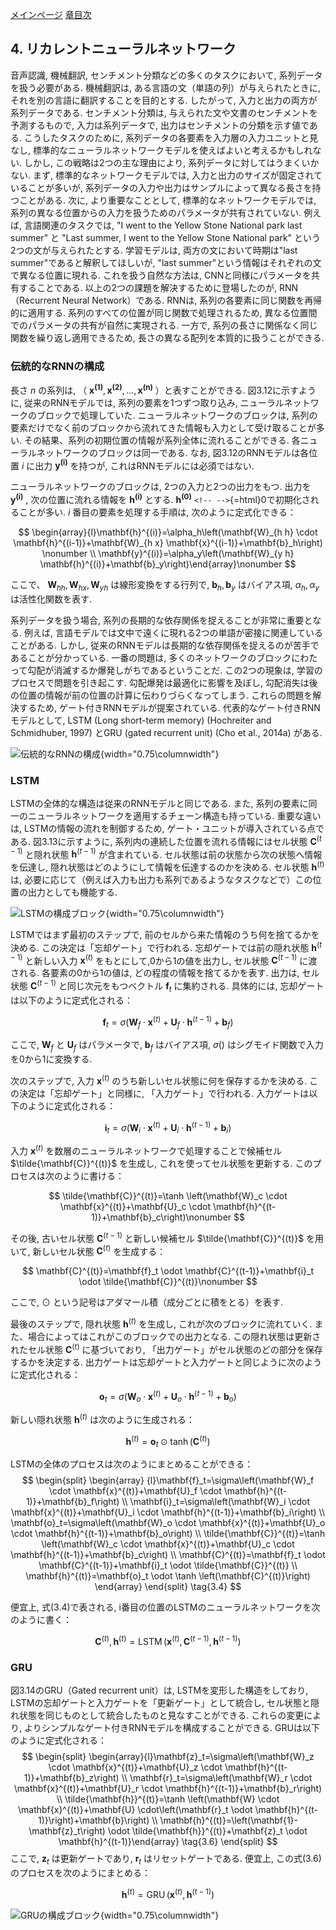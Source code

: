 [メインページ](../../index.markdown)
[章目次](./chap3.md)
## 4. リカレントニューラルネットワーク

音声認識, 機械翻訳, センチメント分類などの多くのタスクにおいて,
系列データを扱う必要がある. 機械翻訳は,
ある言語の文（単語の列）が与えられたときに,
それを別の言語に翻訳することを目的とする. したがって,
入力と出力の両方が系列データである. センチメント分類は,
与えられた文や文書のセンチメントを予測するもので, 入力は系列データで,
出力はセンチメントの分類を示す値である. こうしたタスクのために,
系列データの各要素を入力層の入力ユニットと見なし,
標準的なニューラルネットワークモデルを使えばよいと考えるかもしれない.
しかし, この戦略は2つの主な理由により,
系列データに対してはうまくいかない. まず,
標準的なネットワークモデルでは,
入力と出力のサイズが固定されていることが多いが,
系列データの入力や出力はサンプルによって異なる長さを持つことがある.
次に, より重要なこととして, 標準的なネットワークモデルでは,
系列の異なる位置からの入力を扱うためのパラメータが共有されていない.
例えば, 言語関連のタスクでは, \"I went to the Yellow Stone National park
last summer\" と \"Last summer, I went to the Yellow Stone National
park\" という2つの文が与えられたとする. 学習モデルは,
両方の文において時期は\"last summer\"であると解釈してほしいが, \"last
summer\"という情報はそれぞれの文で異なる位置に現れる.
これを扱う自然な方法は, CNNと同様にパラメータを共有することである.
以上の2つの課題を解決するために登場したのが, RNN（Recurrent Neural
Network）である. RNNは, 系列の各要素に同じ関数を再帰的に適用する.
系列のすべての位置が同じ関数で処理されるため,
異なる位置間でのパラメータの共有が自然に実現される. 一方で,
系列の長さに関係なく同じ関数を繰り返し適用できるため,
長さの異なる配列を本質的に扱うことができる.

### 伝統的なRNNの構成

長さ $n$ の系列は,
（ $\mathbf{x^{(1)}},\mathbf{x^{(2)}},...,\mathbf{x^{(n)}}$ ）と表すことができる.
図3.12に示すように, 従来のRNNモデルでは, 系列の要素を1つずつ取り込み,
ニューラルネットワークのブロックで処理していた.
ニューラルネットワークのブロックは,
系列の要素だけでなく前のブロックから流れてきた情報も入力として受け取ることが多い.
その結果、系列の初期位置の情報が系列全体に流れることができる.
各ニューラルネットワークのブロックは同一である. なお,
図3.12のRNNモデルは各位置 $i$ に出力 $\mathbf{y^{(i)}}$ を持つが,
これはRNNモデルには必須ではない.

ニューラルネットワークのブロックは, 2つの入力と2つの出力をもつ.
出力を $\mathbf{y^{(i)}}$ ,
次の位置に流れる情報を $\mathbf{h^{(i)}}$ とする.
 $\mathbf{h^{(0)}}$ `<!-- -->`{=html}0で初期化されることが多い.
 $i$ 番目の要素を処理する手順は, 次のように定式化できる：
 

$$ \begin{array}{l}\mathbf{h}^{(i)}=\alpha_h\left(\mathbf{W}_{h h} \cdot \mathbf{h}^{(i-1)}+\mathbf{W}_{h x} \mathbf{x}^{(i-1)}+\mathbf{b}_h\right) \nonumber \\ \mathbf{y}^{(i)}=\alpha_y\left(\mathbf{W}_{y h} \mathbf{h}^{(i)}+\mathbf{b}_y\right)\end{array}\nonumber $$

 
ここで、 $\mathbf{W}_{h h},\mathbf{W}_{h x}, \mathbf{W}_{y h}$ は線形変換をする行列で,
 $\mathbf{b}_h, \mathbf{b}_y$ はバイアス項,
 $\alpha_h, \alpha_y$ は活性化関数を表す.

系列データを扱う場合,
系列の長期的な依存関係を捉えることが非常に重要となる. 例えば,
言語モデルでは文中で遠くに現れる2つの単語が密接に関連していることがある.
しかし,
従来のRNNモデルは長期的な依存関係を捉えるのが苦手であることが分かっている.
一番の問題は,
多くのネットワークのブロックにわたって勾配が消滅するか爆発しがちであるということだ.
この2つの現象は, 学習のプロセスで問題を引き起こす.
勾配爆発は最適化に影響を及ぼし,
勾配消失は後の位置の情報が前の位置の計算に伝わりづらくなってしまう.
これらの問題を解決するため, ゲート付きRNNモデルが提案されている.
代表的なゲート付きRNNモデルとして, LSTM (Long short-term memory)
(Hochreiter and Schmidhuber, 1997) とGRU (gated recurrent unit) (Cho et
al., 2014a) がある.

![伝統的なRNNの構成](./fig/fig3_12.png){width="0.75\\columnwidth"}

### LSTM

LSTMの全体的な構造は従来のRNNモデルと同じである. また,
系列の要素に同一のニューラルネットワークを適用するチェーン構造も持っている.
重要な違いは, LSTMの情報の流れを制御するため,
ゲート・ユニットが導入されている点である. 図3.13に示すように,
系列内の連続した位置を流れる情報にはセル状態 $\mathbf{C}^{(t-1)}$ と隠れ状態 $\mathbf{h}^{(t-1)}$ が含まれている.
セル状態は前の状態から次の状態へ情報を伝達し,
隠れ状態はどのようにして情報を伝達するのかを決める.
セル状態 $\mathbf{h}^{(t)}$ は,
必要に応じて（例えば入力も出力も系列であるようなタスクなどで）この位置の出力としても機能する.

![LSTMの構成ブロック](./fig/fig3_13.png){width="0.75\\columnwidth"}

LSTMではまず最初のステップで,
前のセルから来た情報のうち何を捨てるかを決める.
この決定は「忘却ゲート」で行われる.
忘却ゲートでは前の隠れ状態 $\mathbf{h}^{(t-1)}$ と新しい入力 $\mathbf{x}^{(t)}$ をもとにして,0から1の値を出力し,
セル状態 $\mathbf{C}^{(t-1)}$ に渡される. 各要素の0から1の値は,
どの程度の情報を捨てるかを表す. 出力は,
セル状態 $\mathbf{C}^{(t-1)}$ と同じ次元をもつベクトル $\mathbf{f}_t$ に集約される.
具体的には, 忘却ゲートは以下のように定式化される：
 

$$ \mathbf{f}_t=\sigma\left(\mathbf{W}_f \cdot \mathbf{x}^{(t)}+\mathbf{U}_f \cdot \mathbf{h}^{(t-1)}+\mathbf{b}_f\right)\nonumber $$

 
ここで,  $\mathbf{W}_f$ と $\mathbf{U}_f$ はパラメータで,
 $\mathbf{b}_f$ はバイアス項,
 $\sigma()$ はシグモイド関数で入力を0から1に変換する.

次のステップで,
入力 $\mathbf{x}^{(t)}$ のうち新しいセル状態に何を保存するかを決める.
この決定は「忘却ゲート」と同様に, 「入力ゲート」で行われる.
入力ゲートは以下のように定式化される：
 

$$ \mathbf{i}_t=\sigma\left(\mathbf{W}_i \cdot \mathbf{x}^{(t)}+\mathbf{U}_i \cdot \mathbf{h}^{(t-1)}+\mathbf{b}_i\right)\nonumber $$

 
入力 $\mathbf{x}^{(t)}$ を数層のニューラルネットワークで処理することで候補セル $\tilde{\mathbf{C}}^{(t)}$ を生成し,
これを使ってセル状態を更新する. このプロセスは次のように書ける：
 

$$ \tilde{\mathbf{C}}^{(t)}=\tanh \left(\mathbf{W}_c \cdot \mathbf{x}^{(t)}+\mathbf{U}_c \cdot \mathbf{h}^{(t-1)}+\mathbf{b}_c\right)\nonumber $$

 
その後,
古いセル状態 $\mathbf{C}^{(t-1)}$ と新しい候補セル $\tilde{\mathbf{C}}^{(t)}$ を用いて,
新しいセル状態 $\mathbf{C}^{(t)}$ を生成する：
 

$$ \mathbf{C}^{(t)}=\mathbf{f}_t \odot \mathbf{C}^{(t-1)}+\mathbf{i}_t \odot \tilde{\mathbf{C}}^{(t)}\nonumber $$

 
ここで,  $\odot$ という記号はアダマール積（成分ごとに積をとる）を表す.

最後のステップで, 隠れ状態 $\mathbf{h}^{(t)}$ を生成し,
これが次のブロックに流れていく.
また、場合によってはこれがこのブロックでの出力となる.
この隠れ状態は更新されたセル状態 $\mathbf{C}^{(t)}$ に基づいており,
「出力ゲート」がセル状態のどの部分を保存するかを決定する.
出力ゲートは忘却ゲートと入力ゲートと同じように次のように定式化される：
 

$$ \mathbf{o}_t=\sigma\left(\mathbf{W}_o \cdot \mathbf{x}^{(t)}+\mathbf{U}_o \cdot \mathbf{h}^{(t-1)}+\mathbf{b}_o\right)\nonumber $$

 
新しい隠れ状態 $\mathbf{h}^{(t)}$ は次のように生成される：
 

$$ \mathbf{h}^{(t)}=\mathbf{o}_t \odot \tanh \left(\mathbf{C}^{(t)}\right)\nonumber $$

 

LSTMの全体のプロセスは次のようにまとめることができる：  $$ \begin{split}
    \begin{array}
    {l}\mathbf{f}_t=\sigma\left(\mathbf{W}_f \cdot \mathbf{x}^{(t)}+\mathbf{U}_f \cdot \mathbf{h}^{(t-1)}+\mathbf{b}_f\right) \\ \mathbf{i}_t=\sigma\left(\mathbf{W}_i \cdot \mathbf{x}^{(t)}+\mathbf{U}_i \cdot \mathbf{h}^{(t-1)}+\mathbf{b}_i\right) \\ \mathbf{o}_t=\sigma\left(\mathbf{W}_o \cdot \mathbf{x}^{(t)}+\mathbf{U}_o \cdot \mathbf{h}^{(t-1)}+\mathbf{b}_o\right) \\ \tilde{\mathbf{C}}^{(t)}=\tanh \left(\mathbf{W}_c \cdot \mathbf{x}^{(t)}+\mathbf{U}_c \cdot \mathbf{h}^{(t-1)}+\mathbf{b}_c\right) \\ \mathbf{C}^{(t)}=\mathbf{f}_t \odot \mathbf{C}^{(t-1)}+\mathbf{i}_t \odot \tilde{\mathbf{C}}^{(t)} \\ \mathbf{h}^{(t)}=\mathbf{o}_t \odot \tanh \left(\mathbf{C}^{(t)}\right)
    \end{array}
    \end{split}
    \tag{3.4} $$ 

便宜上, 式(3.4)で表される,
i番目の位置のLSTMのニューラルネットワークを次のように書く：

 $$ \mathbf{C}^{(t)}, \mathbf{h}^{(t)}=\operatorname{LSTM}\left(\mathbf{x}^{(t)}, \mathbf{C}^{(t-1)}, \mathbf{h}^{(t-1)}\right)
    \tag{3.5} $$ 

### GRU

図3.14のGRU（Gated recurrent unit）は, LSTMを変形した構造をしており,
LSTMの忘却ゲートと入力ゲートを「更新ゲート」として統合し,
セル状態と隠れ状態を同じものとして統合したものと見なすことができる.
これらの変更により,
よりシンプルなゲート付きRNNモデルを構成することができる.
GRUは以下のように定式化される：  $$ \begin{split}
        \begin{array}{l}\mathbf{z}_t=\sigma\left(\mathbf{W}_z \cdot \mathbf{x}^{(t)}+\mathbf{U}_z \cdot \mathbf{h}^{(t-1)}+\mathbf{b}_z\right) \\ \mathbf{r}_t=\sigma\left(\mathbf{W}_r \cdot \mathbf{x}^{(t)}+\mathbf{U}_r \cdot \mathbf{h}^{(t-1)}+\mathbf{b}_r\right) \\ \tilde{\mathbf{h}}^{(t)}=\tanh \left(\mathbf{W} \cdot \mathbf{x}^{(t)}+\mathbf{U} \cdot\left(\mathbf{r}_t \odot \mathbf{h}^{(t-1)}\right)+\mathbf{b}\right) \\ \mathbf{h}^{(t)}=\left(\mathbf{1}-\mathbf{z}_t\right) \odot \tilde{\mathbf{h}}^{(t)}+\mathbf{z}_t \odot \mathbf{h}^{(t-1)}\end{array}
        \tag{3.6}
    \end{split} $$  ここで,  $\mathbf{z}_t$ は更新ゲートであり,
 $\mathbf{r}_t$ はリセットゲートである. 便宜上,
この式(3.6)のプロセスを次のようにまとめる：
 

$$ \mathbf{h}^{(t)}=\operatorname{GRU}\left(\mathbf{x}^{(t)}, \mathbf{h}^{(t-1)}\right) $$

 

![GRUの構成ブロック](./fig/fig3_14.png){width="0.75\\columnwidth"}

